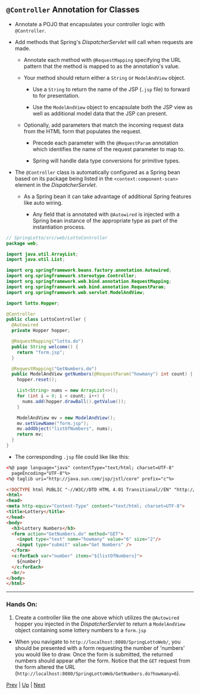 ## `@Controller` Annotation for Classes

* Annotate a POJO that encapsulates your controller logic with `@Controller`.

* Add methods that Spring's *DispatcherServlet* will call when requests are made.

  * Annotate each method with `@RequestMapping` specifying the URL pattern that the method is mapped to as the annotation's value.

  * Your method should return either a `String` or `ModelAndView` object.

    * Use a `String` to return the name of the JSP (`.jsp` file) to forward to for presentation.

    * Use the `ModelAndView` object to encapsulate both the JSP view as well as additional model data that the JSP can present.

  * Optionally, add parameters that match the incoming request data from the HTML form that populates the request.

    * Precede each parameter with the `@RequestParam` annotation which identifies the name of the request parameter to map to.

    * Spring will handle data type conversions for primitive types.

* The `@Controller` class is automatically configured as a Spring bean based on its package being listed in the `<context:component-scan>` element in the *DispatcherServlet*.

  * As a Spring bean it can take advantage of additional Spring features like auto wiring.

    * Any field that is annotated with `@Autowired` is injected with a Spring bean instance of the appropriate type as part of the instantiation process.

```java
// SpringLotto/src/web/LottoController
package web;

import java.util.ArrayList;
import java.util.List;

import org.springframework.beans.factory.annotation.Autowired;
import org.springframework.stereotype.Controller;
import org.springframework.web.bind.annotation.RequestMapping;
import org.springframework.web.bind.annotation.RequestParam;
import org.springframework.web.servlet.ModelAndView;

import lotto.Hopper;

@Controller
public class LottoController {
  @Autowired
  private Hopper hopper;

  @RequestMapping("lotto.do")
  public String welcome() {
    return "form.jsp";
  }

  @RequestMapping("GetNumbers.do")
  public ModelAndView getNumbers(@RequestParam("howmany") int count) {
    hopper.reset();

    List<String> nums = new ArrayList<>();
    for (int i = 0; i < count; i++) {
      nums.add(hopper.drawBall().getValue());
    }

    ModelAndView mv = new ModelAndView();
    mv.setViewName("form.jsp");
    mv.addObject("listOfNumbers", nums);
    return mv;
  }
}
```

* The corresponding `.jsp` file could like like this:

```html
<%@ page language="java" contentType="text/html; charset=UTF-8"
  pageEncoding="UTF-8"%>
<%@ taglib uri="http://java.sun.com/jsp/jstl/core" prefix="c"%>

<!DOCTYPE html PUBLIC "-//W3C//DTD HTML 4.01 Transitional//EN" "http://www.w3.org/TR/html4/loose.dtd">
<html>
<head>
<meta http-equiv="Content-Type" content="text/html; charset=UTF-8">
<title>Lottery</title>
</head>
<body>
  <h3>Lottery Numbers</h3>
  <form action="GetNumbers.do" method="GET">
    <input type="text" name="howmany" value="6" size="2"/>
    <input type="submit" value="Get Numbers" />
  </form>
  <c:forEach var="number" items="${listOfNumbers}">
    ${number}
  </c:forEach>  
  <br/>
</body>
</html>
```

<hr>

### Hands On:
1. Create a controller like the one above which utilizes the `@Autowired` hopper you injected in the *DispatcherServlet* to return a `ModelAndView` object containing some lottery numbers to a `form.jsp`

* When you navigate to `http://localhost:8080/SpringLottoWeb/`, you should be presented with a form requesting the number of 'numbers' you would like to draw. Once the form is submitted, the returned numbers should appear after the form. Notice that the `GET` request from the form altered the URL (`http://localhost:8080/SpringLottoWeb/GetNumbers.do?howmany=6`).

[Prev](servletxml.md) | [Up](../README.md) | [Next](13_steps.md)

